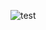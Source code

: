 ![test](https://github.com/AntonioMakdissi/pythonWpoetry/actions/workflows/auto_test.yml/badge.svg)
<!-- ![coverage](https://github.com/AntonioMakdissi/pythonWpoetry/coverage.svg) -->
